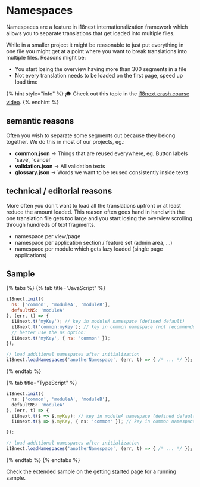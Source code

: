 # Namespaces

Namespaces are a feature in i18next internationalization framework which allows you to separate translations that get loaded into multiple files.

While in a smaller project it might be reasonable to just put everything in one file you might get at a point where you want to break translations into multiple files. Reasons might be:

* You start losing the overview having more than 300 segments in a file
* Not every translation needs to be loaded on the first page, speed up load time

{% hint style="info" %}
🎓 Check out this topic in the [i18next crash course video](https://youtu.be/SA_9i4TtxLQ?t=314).
{% endhint %}

## semantic reasons

Often you wish to separate some segments out because they belong together. We do this in most of our projects, eg.:

* **common.json** -> Things that are reused everywhere, eg. Button labels 'save', 'cancel'
* **validation.json** -> All validation texts
* **glossary.json** -> Words we want to be reused consistently inside texts

## technical / editorial reasons

More often you don't want to load all the translations upfront or at least reduce the amount loaded. This reason often goes hand in hand with the one translation file gets too large and you start losing the overview scrolling through hundreds of text fragments.

* namespace per view/page
* namespace per application section / feature set (admin area, ...)
* namespace per module which gets lazy loaded (single page applications)

## Sample

{% tabs %}
{% tab title="JavaScript" %}
```javascript
i18next.init({
  ns: ['common', 'moduleA', 'moduleB'],
  defaultNS: 'moduleA'
}, (err, t) => {
  i18next.t('myKey'); // key in moduleA namespace (defined default)
  i18next.t('common:myKey'); // key in common namespace (not recommended with ns prefix when used in combination with natural language keys)
  // better use the ns option:
  i18next.t('myKey', { ns: 'common' });
});

// load additional namespaces after initialization
i18next.loadNamespaces('anotherNamespace', (err, t) => { /* ... */ });
```
{% endtab %}

{% tab title="TypeScript" %}
```typescript
i18next.init({
  ns: ['common', 'moduleA', 'moduleB'],
  defaultNS: 'moduleA'
}, (err, t) => {
  i18next.t($ => $.myKey); // key in moduleA namespace (defined default)
  i18next.t($ => $.myKey, { ns: 'common' }); // key in common namespace 

});

// load additional namespaces after initialization
i18next.loadNamespaces('anotherNamespace', (err, t) => { /* ... */ });
```
{% endtab %}
{% endtabs %}

Check the extended sample on the [getting started](../overview/getting-started.md) page for a running sample.
